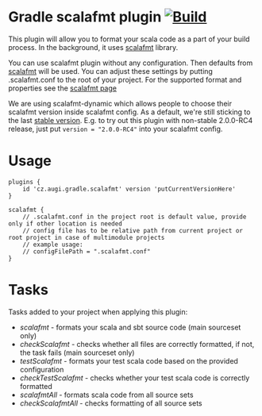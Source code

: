 # Gradle scalafmt plugin [![Build](https://github.com/augi/gradle-scalafmt/actions/workflows/build.yml/badge.svg)](https://github.com/augi/gradle-scalafmt/actions/workflows/build.yml)

This plugin will allow you to format your scala code as a part of your build process. In the background, it uses [scalafmt](https://github.com/scalameta/scalafmt) library.

You can use scalafmt plugin without any configuration. Then defaults from [scalafmt](http://scalameta.org/scalafmt/) will be used. You can adjust these settings by putting .scalafmt.conf to the root of your project. For the supported format and properties see the [scalafmt page](http://scalameta.org/scalafmt/)

We are using scalafmt-dynamic which allows people to choose their scalafmt version inside scalafmt config. As a default, we're still sticking to the last [stable version](https://github.com/alenkacz/gradle-scalafmt/blob/master/src/main/groovy/cz/alenkacz/gradle/scalafmt/ScalafmtFormatBase.groovy#L16). E.g. to try out this plugin with non-stable 2.0.0-RC4 release, just put `version = "2.0.0-RC4"` into your scalafmt config. 

Usage
====================

	plugins {
		id 'cz.augi.gradle.scalafmt' version 'putCurrentVersionHere'
	}
	
	scalafmt {
	    // .scalafmt.conf in the project root is default value, provide only if other location is needed
	    // config file has to be relative path from current project or root project in case of multimodule projects
	    // example usage: 
	    // configFilePath = ".scalafmt.conf"
	}


Tasks
====================
Tasks added to your project when applying this plugin:

- *scalafmt* - formats your scala and sbt source code (main sourceset only)
- *checkScalafmt* - checks whether all files are correctly formatted, if not, the task fails  (main sourceset only)
- *testScalafmt* - formats your test scala code based on the provided configuration
- *checkTestScalafmt* - checks whether your test scala code is correctly formatted
- *scalafmtAll* - formats scala code from all source sets
- *checkScalafmtAll* - checks formatting of all source sets
